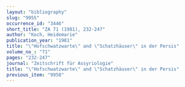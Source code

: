 ```yaml
---
layout: "bibliography"
slug: "9955"
occurrence_id: "3446"
short_title: "ZA 71 (1981), 232-247"
author: "Koch, Heidemarie"
publication_year: "1981"
title: "\"Hofschwatzwarte\" and \"Schatzhäuser\" in der Persis"
volume_no_: "71"
pages: "232-247"
journal: "Zeitschrift für Assyriologie"
title: "\"Hofschwatzwarte\" and \"Schatzhäuser\" in der Persis"
previous_item: "9958"
---
```

